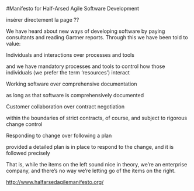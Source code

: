 #Manifesto for Half-Arsed Agile Software Development

insérer directement la page ??

We have heard about new ways of developing software by
paying consultants and reading Gartner reports. Through
this we have been told to value:

Individuals and interactions over processes and tools

and we have mandatory processes and tools to control how those
individuals (we prefer the term ‘resources’) interact

Working software over comprehensive documentation

as long as that software is comprehensively documented

Customer collaboration over contract negotiation

within the boundaries of strict contracts, of course, and subject to rigorous change control

Responding to change over following a plan

provided a detailed plan is in place to respond to the change, and it is followed precisely

That is, while the items on the left sound nice
in theory, we’re an enterprise company, and there’s
no way we’re letting go of the items on the right.


http://www.halfarsedagilemanifesto.org/
